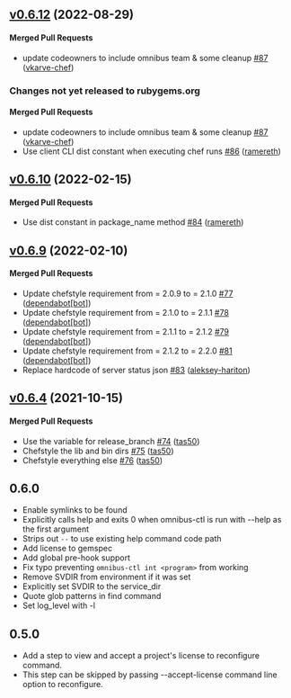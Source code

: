 <!-- usage documentation: http://expeditor.es.chef.io/configuration/changelog/ -->

<!-- latest_release 0.6.12 -->
## [v0.6.12](https://github.com/chef/omnibus-ctl/tree/v0.6.12) (2022-08-29)

#### Merged Pull Requests
- update codeowners to include omnibus team &amp; some cleanup [#87](https://github.com/chef/omnibus-ctl/pull/87) ([vkarve-chef](https://github.com/vkarve-chef))
<!-- latest_release -->

<!-- release_rollup since=0.6.10 -->
### Changes not yet released to rubygems.org

#### Merged Pull Requests
- update codeowners to include omnibus team &amp; some cleanup [#87](https://github.com/chef/omnibus-ctl/pull/87) ([vkarve-chef](https://github.com/vkarve-chef)) <!-- 0.6.12 -->
- Use client CLI dist constant when executing chef runs [#86](https://github.com/chef/omnibus-ctl/pull/86) ([ramereth](https://github.com/ramereth)) <!-- 0.6.11 -->
<!-- release_rollup -->

<!-- latest_stable_release -->
## [v0.6.10](https://github.com/chef/omnibus-ctl/tree/v0.6.10) (2022-02-15)

#### Merged Pull Requests
- Use dist constant in package_name method [#84](https://github.com/chef/omnibus-ctl/pull/84) ([ramereth](https://github.com/ramereth))
<!-- latest_stable_release -->

## [v0.6.9](https://github.com/chef/omnibus-ctl/tree/v0.6.9) (2022-02-10)

#### Merged Pull Requests
- Update chefstyle requirement from = 2.0.9 to = 2.1.0 [#77](https://github.com/chef/omnibus-ctl/pull/77) ([dependabot[bot]](https://github.com/dependabot[bot]))
- Update chefstyle requirement from = 2.1.0 to = 2.1.1 [#78](https://github.com/chef/omnibus-ctl/pull/78) ([dependabot[bot]](https://github.com/dependabot[bot]))
- Update chefstyle requirement from = 2.1.1 to = 2.1.2 [#79](https://github.com/chef/omnibus-ctl/pull/79) ([dependabot[bot]](https://github.com/dependabot[bot]))
- Update chefstyle requirement from = 2.1.2 to = 2.2.0 [#81](https://github.com/chef/omnibus-ctl/pull/81) ([dependabot[bot]](https://github.com/dependabot[bot]))
- Replace hardcode of server status json [#83](https://github.com/chef/omnibus-ctl/pull/83) ([aleksey-hariton](https://github.com/aleksey-hariton))

## [v0.6.4](https://github.com/chef/omnibus-ctl/tree/v0.6.4) (2021-10-15)

#### Merged Pull Requests
- Use the variable for release_branch [#74](https://github.com/chef/omnibus-ctl/pull/74) ([tas50](https://github.com/tas50))
- Chefstyle the lib and bin dirs [#75](https://github.com/chef/omnibus-ctl/pull/75) ([tas50](https://github.com/tas50))
- Chefstyle everything else [#76](https://github.com/chef/omnibus-ctl/pull/76) ([tas50](https://github.com/tas50))



## 0.6.0

 - Enable symlinks to be found
 - Explicitly calls help and exits 0 when omnibus-ctl is run with --help as the first argument
 - Strips out `--` to use existing help command code path
 - Add license to gemspec
 - Add global pre-hook support
 - Fix typo preventing `omnibus-ctl int <program>` from working
 - Remove SVDIR from environment if it was set
 - Explicitly set SVDIR to the service_dir
 - Quote glob patterns in find command
 - Set log_level with -l

## 0.5.0

- Add a step to view and accept a project's license to reconfigure command.
- This step can be skipped by passing --accept-license command line option to reconfigure.